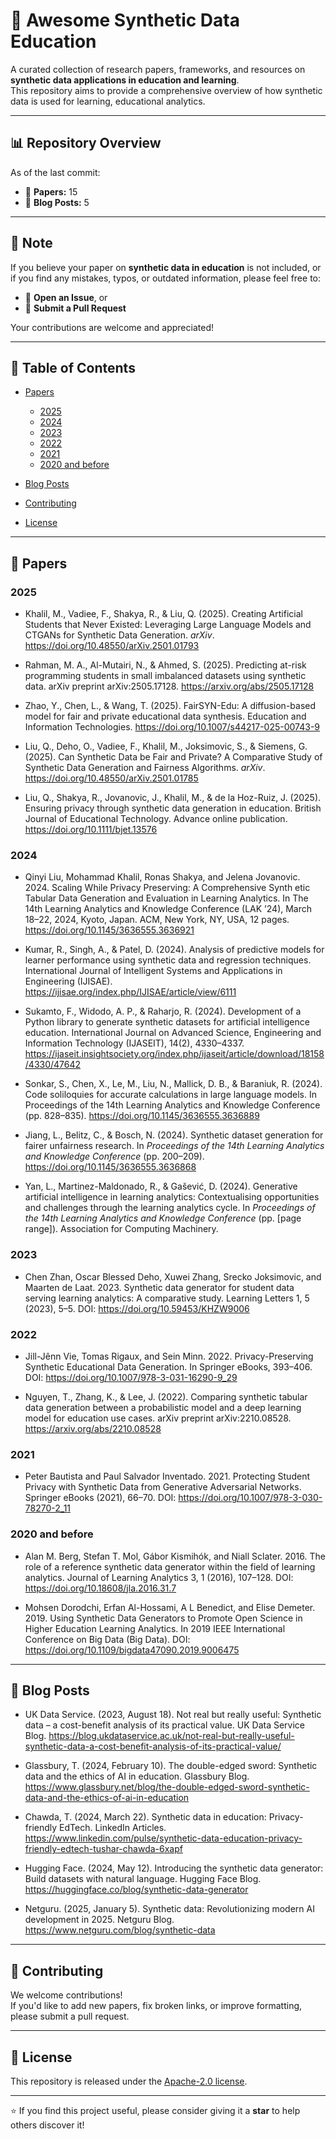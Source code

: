 
# 🧠 Awesome Synthetic Data Education

A curated collection of research papers, frameworks, and resources on **synthetic data applications in education and learning**.  
This repository aims to provide a comprehensive overview of how synthetic data is used for learning, educational analytics.

---

## 📊 Repository Overview

As of the last commit:

- 📝 **Papers:** 15  
- 📰 **Blog Posts:** 5

---

## 📌 Note

If you believe your paper on **synthetic data in education** is not included, or if you find any mistakes, typos, or outdated information, please feel free to:

- 🐛 **Open an Issue**, or  
- 🔄 **Submit a Pull Request**  

Your contributions are welcome and appreciated!

---

## 🧩 Table of Contents

- [Papers](#papers)
  - [2025](#2025)
  - [2024](#2024)
  - [2023](#2023)
  - [2022](#2022)
  - [2021](#2021)
  - [2020 and before](#2020-and-before)

- [Blog Posts](#blog-posts)
- [Contributing](#contributing)
- [License](#license)

---

## 📄 Papers

### 2025

- Khalil, M., Vadiee, F., Shakya, R., & Liu, Q. (2025). Creating Artificial Students that Never Existed: Leveraging Large Language Models and CTGANs for Synthetic Data Generation. *arXiv*. https://doi.org/10.48550/arXiv.2501.01793
  
- Rahman, M. A., Al-Mutairi, N., & Ahmed, S. (2025). Predicting at-risk programming students in small imbalanced datasets using synthetic data. arXiv preprint arXiv:2505.17128. https://arxiv.org/abs/2505.17128

- Zhao, Y., Chen, L., & Wang, T. (2025). FairSYN-Edu: A diffusion-based model for fair and private educational data synthesis. Education and Information Technologies. https://doi.org/10.1007/s44217-025-00743-9

- Liu, Q., Deho, O., Vadiee, F., Khalil, M., Joksimovic, S., & Siemens, G. (2025). Can Synthetic Data be Fair and Private? A Comparative Study of Synthetic Data Generation and Fairness Algorithms. *arXiv*. https://doi.org/10.48550/arXiv.2501.01785

- Liu, Q., Shakya, R., Jovanovic, J., Khalil, M., & de la Hoz-Ruiz, J. (2025). Ensuring privacy through synthetic data generation in education. British Journal of Educational Technology. Advance online publication. https://doi.org/10.1111/bjet.13576

### 2024
- Qinyi Liu, Mohammad Khalil, Ronas Shakya, and Jelena Jovanovic. 2024. Scaling While Privacy Preserving: A Comprehensive Synth etic
Tabular Data Generation and Evaluation in Learning Analytics. In The 14th Learning Analytics and Knowledge Conference (LAK ’24), March
18–22, 2024, Kyoto, Japan. ACM, New York, NY, USA, 12 pages. https://doi.org/10.1145/3636555.3636921

- Kumar, R., Singh, A., & Patel, D. (2024). Analysis of predictive models for learner performance using synthetic data and regression techniques. International Journal of Intelligent Systems and Applications in Engineering (IJISAE). https://ijisae.org/index.php/IJISAE/article/view/6111
 
- Sukamto, F., Widodo, A. P., & Raharjo, R. (2024). Development of a Python library to generate synthetic datasets for artificial intelligence education. International Journal on Advanced Science, Engineering and Information Technology (IJASEIT), 14(2), 4330–4337. https://ijaseit.insightsociety.org/index.php/ijaseit/article/download/18158/4330/47642
  
- Sonkar, S., Chen, X., Le, M., Liu, N., Mallick, D. B., & Baraniuk, R. (2024). Code soliloquies for accurate calculations in large language models. In Proceedings of the 14th Learning Analytics and Knowledge Conference (pp. 828–835). https://doi.org/10.1145/3636555.3636889
  
- Jiang, L., Belitz, C., & Bosch, N. (2024). Synthetic dataset generation for fairer unfairness research. In *Proceedings of the 14th Learning Analytics and Knowledge Conference* (pp. 200–209). https://doi.org/10.1145/3636555.3636868

- Yan, L., Martinez-Maldonado, R., & Gašević, D. (2024). Generative artificial intelligence in learning analytics: Contextualising opportunities and challenges through the learning analytics cycle. In *Proceedings of the 14th Learning Analytics and Knowledge Conference* (pp. [page range]). Association for Computing Machinery.
  
### 2023
- Chen Zhan, Oscar Blessed Deho, Xuwei Zhang, Srecko Joksimovic, and Maarten de Laat. 2023. Synthetic data generator for student data serving learning
analytics: A comparative study. Learning Letters 1, 5 (2023), 5–5. DOI: https://doi.org/10.59453/KHZW9006

### 2022
- Jill-Jênn Vie, Tomas Rigaux, and Sein Minn. 2022. Privacy-Preserving Synthetic Educational Data Generation. In Springer eBooks, 393–406. DOI:
https://doi.org/10.1007/978-3-031-16290-9_29

- Nguyen, T., Zhang, K., & Lee, J. (2022). Comparing synthetic tabular data generation between a probabilistic model and a deep learning model for education use cases. arXiv preprint arXiv:2210.08528. https://arxiv.org/abs/2210.08528

### 2021
- Peter Bautista and Paul Salvador Inventado. 2021. Protecting Student Privacy with Synthetic Data from Generative Adversarial Networks. Springer
eBooks (2021), 66–70. DOI: https://doi.org/10.1007/978-3-030-78270-2_11

### 2020 and before
- Alan M. Berg, Stefan T. Mol, Gábor Kismihók, and Niall Sclater. 2016. The role of a reference synthetic data generator within the field of learning
analytics. Journal of Learning Analytics 3, 1 (2016), 107–128. DOI: https://doi.org/10.18608/jla.2016.31.7

- Mohsen Dorodchi, Erfan Al-Hossami, A L Benedict, and Elise Demeter. 2019. Using Synthetic Data Generators to Promote Open Science in Higher
Education Learning Analytics. In 2019 IEEE International Conference on Big Data (Big Data). DOI: https://doi.org/10.1109/bigdata47090.2019.9006475
---


## 📰 Blog Posts

- UK Data Service. (2023, August 18). Not real but really useful: Synthetic data – a cost-benefit analysis of its practical value. UK Data Service Blog. https://blog.ukdataservice.ac.uk/not-real-but-really-useful-synthetic-data-a-cost-benefit-analysis-of-its-practical-value/
  
- Glassbury, T. (2024, February 10). The double-edged sword: Synthetic data and the ethics of AI in education. Glassbury Blog. https://www.glassbury.net/blog/the-double-edged-sword-synthetic-data-and-the-ethics-of-ai-in-education
  
- Chawda, T. (2024, March 22). Synthetic data in education: Privacy-friendly EdTech. LinkedIn Articles. https://www.linkedin.com/pulse/synthetic-data-education-privacy-friendly-edtech-tushar-chawda-6xapf

- Hugging Face. (2024, May 12). Introducing the synthetic data generator: Build datasets with natural language. Hugging Face Blog. https://huggingface.co/blog/synthetic-data-generator
  
- Netguru. (2025, January 5). Synthetic data: Revolutionizing modern AI development in 2025. Netguru Blog. https://www.netguru.com/blog/synthetic-data

---

## 🤝 Contributing

We welcome contributions!  
If you'd like to add new papers, fix broken links, or improve formatting, please submit a pull request.

---

## 📄 License

This repository is released under the [Apache-2.0 license](LICENSE).

---

⭐ If you find this project useful, please consider giving it a **star** to help others discover it!
